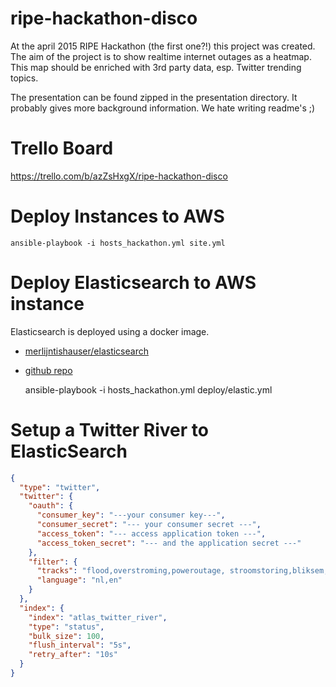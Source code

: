 # ripe-hackathon-disco
At the april 2015 RIPE Hackathon (the first one?!) this project was created. The aim of the project is to show realtime internet outages as a heatmap. This map should be enriched with 3rd party data, esp. Twitter trending topics.

The presentation can be found zipped in the presentation directory. It probably gives more background information. We hate writing readme's ;)

Trello Board
==========================
https://trello.com/b/azZsHxgX/ripe-hackathon-disco


Deploy Instances to AWS
==========================

    ansible-playbook -i hosts_hackathon.yml site.yml


Deploy Elasticsearch to AWS instance
==========================
Elasticsearch is deployed using a docker image.
 
* [merlijntishauser/elasticsearch](https://registry.hub.docker.com/u/merlijntishauser/elasticsearch/)
* [github repo](https://github.com/merlijntishauser/elastic)


    ansible-playbook -i hosts_hackathon.yml  deploy/elastic.yml

Setup a Twitter River to ElasticSearch
==========================

```json
{
  "type": "twitter",
  "twitter": {
    "oauth": {
      "consumer_key": "---your consumer key---",
      "consumer_secret": "--- your consumer secret ---",
      "access_token": "--- access application token ---",
      "access_token_secret": "--- and the application secret ---"
    },
    "filter": {
      "tracks": "flood,overstroming,poweroutage, stroomstoring,bliksem,lightning",
      "language": "nl,en"
    }
  },
  "index": {
    "index": "atlas_twitter_river",
    "type": "status",
    "bulk_size": 100,
    "flush_interval": "5s",
    "retry_after": "10s"
  }
}

```

